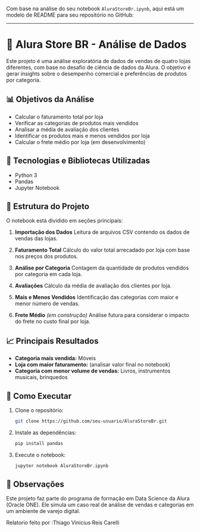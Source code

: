Com base na análise do seu notebook `AluraStoreBr.ipynb`, aqui está um modelo de README para seu repositório no GitHub:

---

# 🛒 Alura Store BR - Análise de Dados

Este projeto é uma análise exploratória de dados de vendas de quatro lojas diferentes, com base no desafio de ciência de dados da Alura. O objetivo é gerar insights sobre o desempenho comercial e preferências de produtos por categoria.

## 📊 Objetivos da Análise

* Calcular o faturamento total por loja
* Verificar as categorias de produtos mais vendidos
* Analisar a média de avaliação dos clientes
* Identificar os produtos mais e menos vendidos por loja
* Calcular o frete médio por loja (em desenvolvimento)

## 🧪 Tecnologias e Bibliotecas Utilizadas

* Python 3
* Pandas
* Jupyter Notebook

## 📂 Estrutura do Projeto

O notebook está dividido em seções principais:

1. **Importação dos Dados**
   Leitura de arquivos CSV contendo os dados de vendas das lojas.

2. **Faturamento Total**
   Cálculo do valor total arrecadado por loja com base nos preços dos produtos.

3. **Análise por Categoria**
   Contagem da quantidade de produtos vendidos por categoria em cada loja.

4. **Avaliações**
   Cálculo da média de avaliação dos clientes por loja.

5. **Mais e Menos Vendidos**
   Identificação das categorias com maior e menor número de vendas.

6. **Frete Médio** *(em construção)*
   Análise futura para considerar o impacto do frete no custo final por loja.

## 📈 Principais Resultados

* **Categoria mais vendida:** Móveis
* **Loja com maior faturamento:** (analisar valor final no notebook)
* **Categoria com menor volume de vendas:** Livros, instrumentos musicais, brinquedos

## 🚀 Como Executar

1. Clone o repositório:

   ```bash
   git clone https://github.com/seu-usuario/AluraStoreBr.git
   ```

2. Instale as dependências:

   ```bash
   pip install pandas
   ```

3. Execute o notebook:

   ```bash
   jupyter notebook AluraStoreBr.ipynb
   ```

## 📌 Observações

Este projeto faz parte do programa de formação em Data Science da Alura (Oracle ONE). Ele simula um caso real de análise de vendas e categorias em um ambiente de varejo digital.

Relatorio feito por :Thiago Vinicius Reis Carelli
